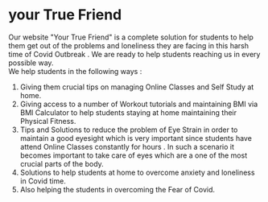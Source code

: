# your True Friend
Our website "Your True Friend" is a complete solution for students to help them get out of the problems and loneliness they are facing in this harsh time of Covid Outbreak . We are ready to help students reaching us in every possible way.  
We help students in the following ways :<br>
1. Giving them crucial tips on managing Online Classes and Self Study at home.
2. Giving access to a number of Workout tutorials and maintaining BMI  via BMI Calculator to help students staying at home maintaining their Physical Fitness.
3. Tips and Solutions to reduce the problem of Eye Strain in order to maintain a good eyesight which is very important since students have attend Online Classes constantly for hours . In such a scenario it becomes important to take care of eyes which are a one of the most crucial parts of the body.
4. Solutions to help students at home to overcome anxiety and loneliness in Covid time.
5.  Also helping the students in overcoming the Fear of Covid.
